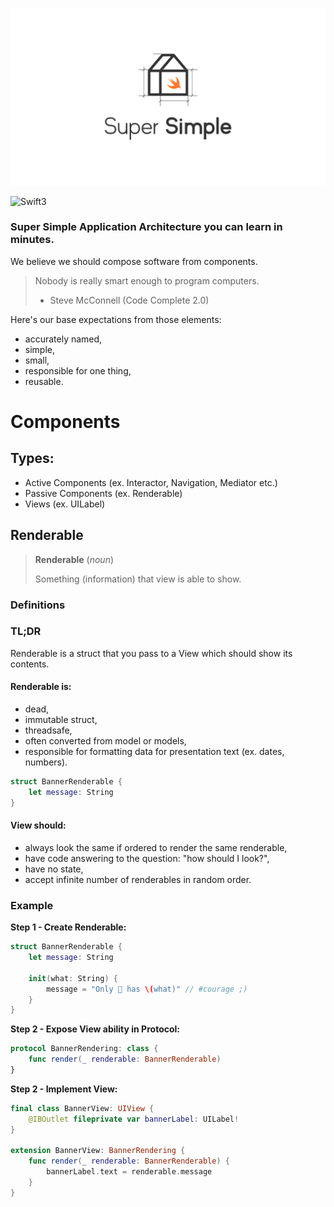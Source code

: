 ![Super Simple Architecture](SuperSimple.png)

![Swift3](https://img.shields.io/badge/%20in-swift%203.0-orange.svg)

### Super Simple Application Architecture you can learn in minutes.

We believe we should compose software from components.

> Nobody is really smart enough to program computers.
> - Steve McConnell (Code Complete 2.0)

Here's our base expectations from those elements:

- accurately named,
- simple,
- small,
- responsible for one thing,
- reusable.

# Components

## Types:

- Active Components (ex. Interactor, Navigation, Mediator etc.)
- Passive Components (ex. Renderable)
- Views (ex. UILabel)

## Renderable

> **Renderable**
> (*noun*)
> 
> Something (information) that view is able to show.

### Definitions

### TL;DR

Renderable is a struct that you pass to a View which should show its contents.

#### Renderable is: 
- dead, 
- immutable struct,
- threadsafe,
- often converted from model or models,
- responsible for formatting data for presentation text (ex. dates, numbers).

```swift
struct BannerRenderable {
    let message: String
}
```

#### View should: 
- always look the same if ordered to render the same renderable,
- have code answering to the question: "how should I look?",
- have no state,
- accept infinite number of renderables in random order.

### Example

**Step 1 - Create Renderable:**

```swift
struct BannerRenderable {
    let message: String

    init(what: String) {
        message = "Only 🍎 has \(what)" // #courage ;)
    }
}
```

**Step 2 - Expose View ability in Protocol:**

```swift
protocol BannerRendering: class {
    func render(_ renderable: BannerRenderable)
}
```

**Step 2 - Implement View:**

```swift
final class BannerView: UIView {
    @IBOutlet fileprivate var bannerLabel: UILabel!
}

extension BannerView: BannerRendering {
    func render(_ renderable: BannerRenderable) {
        bannerLabel.text = renderable.message
    }
}
```

